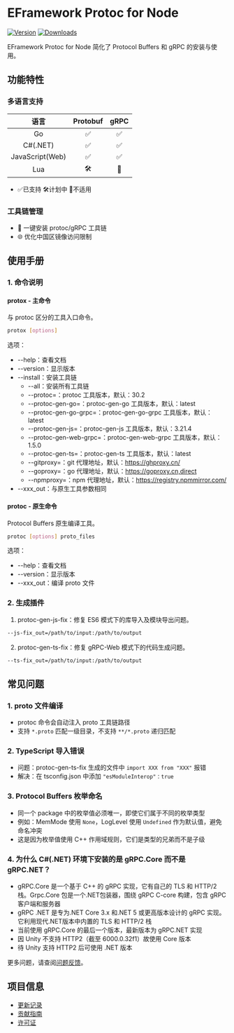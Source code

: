 # EFramework Protoc for Node

[![Version](https://img.shields.io/npm/v/org.eframework.nod.pbx)](https://www.npmjs.com/package/org.eframework.nod.pbx)
[![Downloads](https://img.shields.io/npm/dm/org.eframework.nod.pbx)](https://www.npmjs.com/package/org.eframework.nod.pbx)  

EFramework Protoc for Node 简化了 Protocol Buffers 和 gRPC 的安装与使用。

## 功能特性

### 多语言支持
| 语言 | Protobuf | gRPC |
|:---:|:---:|:---:|
| Go | ✅ | ✅ |
| C#(.NET) | ✅ | ✅ |
| JavaScript(Web) | ✅ | ✅ |
| Lua | 🛠️ | 🚫 |
- ✅已支持  🛠️计划中  🚫不适用

### 工具链管理
- 🚀 一键安装 protoc/gRPC 工具链
- 🌐 优化中国区镜像访问限制

## 使用手册

### 1. 命令说明

#### protox - 主命令
与 protoc 区分的工具入口命令。

```bash
protox [options]
```

选项：
- --help：查看文档
- --version：显示版本
- --install：安装工具链
  - --all：安装所有工具链
  - --protoc=<ver>：protoc 工具版本，默认：30.2
  - --protoc-gen-go=<ver>：protoc-gen-go 工具版本，默认：latest
  - --protoc-gen-go-grpc=<ver>：protoc-gen-go-grpc 工具版本，默认：latest
  - --protoc-gen-js=<ver>：protoc-gen-js 工具版本，默认：3.21.4
  - --protoc-gen-web-grpc=<ver>：protoc-gen-web-grpc 工具版本，默认：1.5.0
  - --protoc-gen-ts=<ver>：protoc-gen-ts 工具版本，默认：latest
  - --gitproxy=<url>：git 代理地址，默认：https://ghproxy.cn/
  - --goproxy=<url>：go 代理地址，默认：https://goproxy.cn,direct
  - --npmproxy=<url>：npm 代理地址，默认：https://registry.npmmirror.com/
- --xxx_out：与原生工具参数相同

#### protoc - 原生命令
Protocol Buffers 原生编译工具。

```bash
protoc [options] proto_files
```

选项：
- --help：查看文档
- --version：显示版本
- --xxx_out：编译 proto 文件

### 2. 生成插件

1. protoc-gen-js-fix：修复 ES6 模式下的库导入及模块导出问题。

```bash
--js-fix_out=/path/to/input:/path/to/output
```

2. protoc-gen-ts-fix：修复 gRPC-Web 模式下的代码生成问题。

```bash
--ts-fix_out=/path/to/input:/path/to/output
```

## 常见问题

### 1. proto 文件编译
- protoc 命令会自动注入 proto 工具链路径
- 支持 `*.proto` 匹配一级目录，不支持 `**/*.proto` 递归匹配

### 2. TypeScript 导入错误
- 问题：protoc-gen-ts-fix 生成的文件中 `import XXX from "XXX"` 报错
- 解决：在 tsconfig.json 中添加 `"esModuleInterop"：true`

### 3. Protocol Buffers 枚举命名
- 同一个 package 中的枚举值必须唯一，即使它们属于不同的枚举类型
- 例如：MemMode 使用 `None`，LogLevel 使用 `Undefined` 作为默认值，避免命名冲突
- 这是因为枚举值使用 C++ 作用域规则，它们是类型的兄弟而不是子级

### 4. 为什么 C#(.NET) 环境下安装的是 gRPC.Core 而不是 gRPC.NET？
- gRPC.Core 是一个基于 C++ 的 gRPC 实现，它有自己的 TLS 和 HTTP/2 栈。Grpc.Core 包是一个.NET包装器，围绕 gRPC C-core 构建，包含 gRPC 客户端和服务器
- gRPC .NET 是专为.NET Core 3.x 和.NET 5 或更高版本设计的 gRPC 实现。它利用现代.NET版本中内置的 TLS 和 HTTP/2 栈
- 当前使用 gRPC.Core 的最后一个版本，最新版本为 gRPC.NET 实现
- 因 Unity 不支持 HTTP2（截至 6000.0.32f1）故使用 Core 版本
- 待 Unity 支持 HTTP2 后可使用 .NET 版本

更多问题，请查阅[问题反馈](CONTRIBUTING.md#问题反馈)。

## 项目信息

- [更新记录](CHANGELOG.md)
- [贡献指南](CONTRIBUTING.md)
- [许可证](LICENSE)
